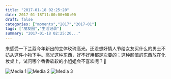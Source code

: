 ```yaml
---
title: "2017-01-18 02:25:20"
date: 2017-01-18T11:00:00+08:00
draft: false
categories: ["moments","2017","2017-01"]
tags: ["朋友圈","生活记录"]
summary: "2017-01-18 02:25:20..."
---
```


来感受一下兰蔻今年新出的立体玫瑰高光。还没想好情人节给女友买什么的男士不妨从这件小物下手。高光这种东西，好不好用都是次要的；这种颜值的东西放在化妆桌上，试问哪个香香软软的小姐姐会不喜欢呢？💖

![Media 1](/Moments/photos/2017-01-18/201701180225200.jpg)
![Media 2](/Moments/photos/2017-01-18/201701180225201.jpg)
![Media 3](/Moments/photos/2017-01-18/201701180225202.jpg)

